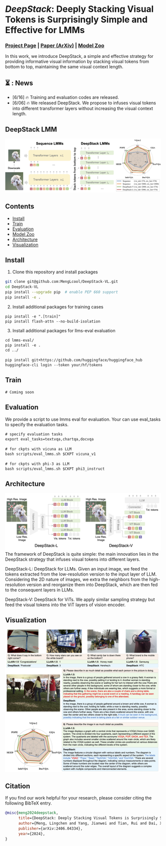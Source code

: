 # <i>DeepStack</i>: Deeply Stacking Visual Tokens is Surprisingly Simple and Effective for LMMs

### [Project Page](https://deepstack-vl.github.io/) | [Paper (ArXiv)](https://arxiv.org/abs/2406.04334) | [Model Zoo](docs/MODEL_ZOO.md)

In this work, we introduce DeepStack, a simple and effective strategy for providing informative visual information by stacking visual tokens from bottom to top, maintaining the same visual context length.

## ⏳ : News
+ [6/16] 🔥 Training and evaluation codes are released.
+ [6/06] 🔥 We released DeepStack. We propose to infuses visual tokens into different transformer layers without increasing the visual context length. 

## DeepStack LMM
![teaser](assets/deepstack_teaser.png)

## Contents
- [Install](#install)
- [Train](#train)
- [Evaluation](#evaluation)
- [Model Zoo](docs/MODEL_ZOO.md)
- [Architecture](#architecture)
- [Visualization](#visualization)

## Install


1. Clone this repository and install packages
```bash
git clone git@github.com:MengLcool/DeepStack-VL.git
cd DeepStack-VL
pip install --upgrade pip  # enable PEP 660 support
pip install -e .
```

2. Install additional packages for training cases
```
pip install -e ".[train]"
pip install flash-attn --no-build-isolation
```

3. Install additional packages for llms-eval evaluation
```
cd lmms-eval/
pip install -e .
cd ../

pip install git+https://github.com/huggingface/huggingface_hub
huggingface-cli login --token your/hf/tokens
```

## Train
```
# Coming soon
```

## Evaluation
We provide a script to use lmms eval for evaluation.
Your can use eval_tasks to specify the evaluation tasks. 
```
# specify evaluation tasks
export eval_tasks=textvqa,chartqa,docvqa

# for ckpts with vicuna as LLM
bash scripts/eval_lmms.sh $CKPT vicuna_v1

# for ckpts with phi-3 as LLM
bash scripts/eval_lmms.sh $CKPT phi3_instruct
```

## Architecture

![arch](assets/deepstack_vl.png)
The framework of DeepStack is quite simple: the main innovation lies in the DeepStack strategy that infuses visual tokens into different layers. 

DeepStack-L: DeepStack for LLMs. Given an input image, we feed the tokens extracted from the low-resolution version to the input layer of LLM. Considering the 2D nature of images, we extra the neighbors from the high-resolution version and reorganize them into DeepStack, which are then fed to the consequent layers in LLMs. 

DeepStack-V: DeepStack for ViTs. We apply similar sampling strategy but feed the visual tokens into the ViT layers of vision encoder.


## Visualization
![example](assets/visualization.png)


## Citation

If you find our work helpful for your research, please consider citing the following BibTeX entry.   

```bibtex
@misc{meng2024deepstack,
      title={DeepStack: Deeply Stacking Visual Tokens is Surprisingly Simple and Effective for LMMs}, 
      author={Meng, Lingchen and Yang, Jianwei and Tian, Rui and Dai, Xiyang and Wu, Zuxuan and Gao, Jianfeng and Jiang, Yu-Gang}
      publisher={arXiv:2406.04334},
      year={2024},
}

